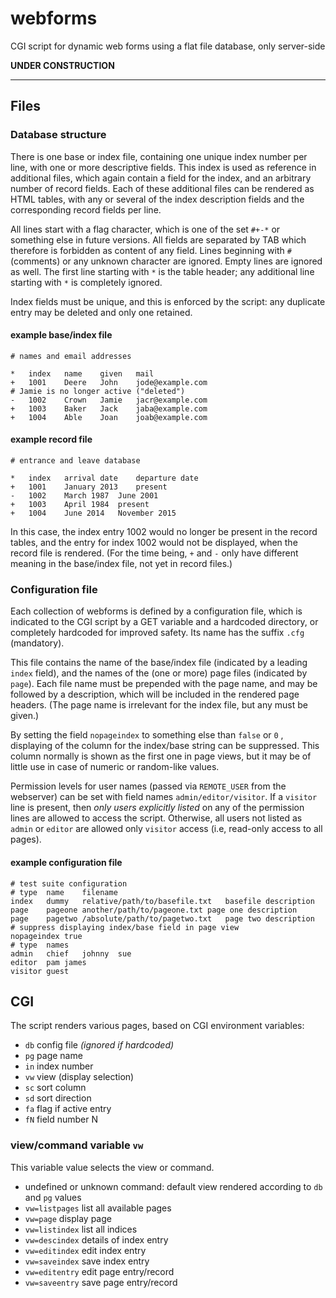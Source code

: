 # webforms

CGI script for dynamic web forms using a flat file database,
only server-side

**UNDER CONSTRUCTION**

---

## Files

### Database structure

There is one base or index file,
containing one unique index number per line, with one or more descriptive
fields.  This index is used as reference in additional files, which
again contain a field for the index, and an arbitrary number of record
fields. Each of these additional files can be rendered as HTML tables,
with any or several of the index description fields and the corresponding
record fields per line.

All lines start with a flag character, which is one of the set `#+-*`
or something else in future versions. All fields are separated by TAB
which therefore is forbidden as content of any field.  Lines beginning
with `#` (comments) or any unknown character are ignored.  Empty lines
are ignored as well. The first line starting with `*` is the table header;
any additional line starting with `*` is completely ignored.

Index fields must be unique, and this is enforced by the script:
any duplicate entry may be deleted and only one retained.

#### example base/index file

	# names and email addresses
	
	*	index	name	given	mail
	+	1001	Deere	John	jode@example.com
	# Jamie is no longer active ("deleted")
	-	1002	Crown	Jamie	jacr@example.com
	+	1003	Baker	Jack	jaba@example.com
	+	1004	Able	Joan	joab@example.com

#### example record file

	# entrance and leave database
	
	*	index	arrival date	departure date
	+	1001	January 2013	present
	-	1002	March 1987	June 2001
	+	1003	April 1984	present
	+	1004	June 2014	November 2015

In this case, the index entry 1002 would no longer be present in the
record tables, and the entry for index 1002 would not be displayed,
when the record file is rendered. (For the time being, `+` and `-` only
have different meaning in the base/index file, not yet in record files.)

### Configuration file

Each collection of webforms is defined by a configuration file,
which is indicated to the CGI script by a GET variable and a
hardcoded directory, or completely hardcoded for improved safety.
Its name has the suffix `.cfg` (mandatory).

This file contains the name of the base/index file (indicated by
a leading `index` field), and the names of the (one or more) page
files (indicated by `page`). Each file name must be prepended with
the page name, and may be followed by a description, which will be
included in the rendered page headers. (The page name is irrelevant
for the index file, but any must be given.)

By setting the field `nopageindex` to something else than `false` or `0` ,
displaying of the column for the index/base string can be suppressed.
This column normally is shown as the first one in page views,
but it may be of little use in case of numeric or random-like values.

Permission levels for user names (passed via `REMOTE_USER` from the webserver)
can be set with field names `admin/editor/visitor`.
If a `visitor` line is present, then *only users explicitly listed*
on any of the permission lines are allowed to access the script.
Otherwise, all users not listed as `admin` or `editor` are allowed
only `visitor` access (i.e, read-only access to all pages).

#### example configuration file

	# test suite configuration
	# type	name	filename
	index	dummy	relative/path/to/basefile.txt	basefile description
	page	pageone another/path/to/pageone.txt	page one description
	page	pagetwo	/absolute/path/to/pagetwo.txt	page two description
	# suppress displaying index/base field in page view
	nopageindex	true
	# type	names
	admin	chief	johnny	sue
	editor	pam	james
	visitor	guest

## CGI

The script renders various pages, based on CGI environment variables:

- `db` config file _(ignored if hardcoded)_
- `pg` page name
- `in` index number
- `vw` view (display selection)
- `sc` sort column
- `sd` sort direction
- `fa` flag if active entry
- `fN` field number N

### view/command variable `vw`

This variable value selects the view or command.

- undefined or unknown command: default view rendered according to `db` and `pg` values
- `vw=listpages` list all available pages
- `vw=page` display page
- `vw=listindex` list all indices
- `vw=descindex` details of index entry
- `vw=editindex` edit index entry
- `vw=saveindex` save index entry
- `vw=editentry` edit page entry/record
- `vw=saveentry` save page entry/record